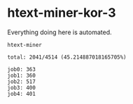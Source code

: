 # htext-miner-kor-3

Everything doing here is automated.

```
htext-miner

total: 2041/4514 (45.214887018165705%)

job0: 363
job1: 360
job2: 517
job3: 400
job4: 401
```